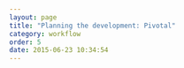 ```yaml
---
layout: page
title: "Planning the development: Pivotal"
category: workflow
order: 5
date: 2015-06-23 10:34:54
---
```



